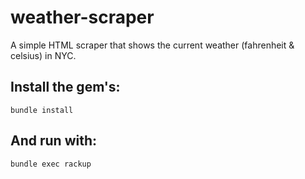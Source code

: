 # weather-scraper
A simple HTML scraper that shows the current weather (fahrenheit & celsius) in NYC.

## Install the gem's:

```shell
bundle install
```

## And run with:

```shell
bundle exec rackup
```
